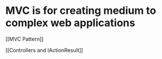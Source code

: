 # MVC is for creating medium to complex web applications

[[MVC Pattern]]

[[Controllers and IActionResult]]